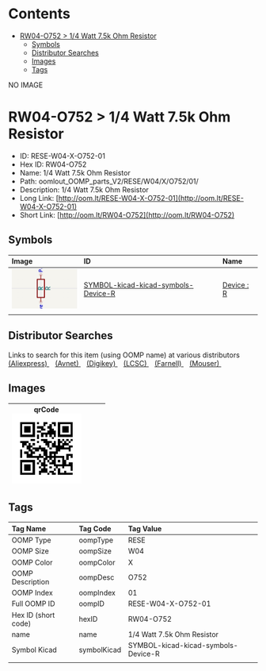 



Contents
========

* [RW04-O752 > 1/4 Watt 7.5k Ohm Resistor](#rw04-o752--14-watt-75k-ohm-resistor)
	* [Symbols](#symbols)
	* [Distributor Searches](#distributor-searches)
	* [Images](#images)
	* [Tags](#tags)
  
NO IMAGE  
# RW04-O752 > 1/4 Watt 7.5k Ohm Resistor

- ID: RESE-W04-X-O752-01
- Hex ID: RW04-O752
- Name: 1/4 Watt 7.5k Ohm Resistor
- Path: oomlout_OOMP_parts_V2/RESE/W04/X/O752/01/
- Description: 1/4 Watt 7.5k Ohm Resistor
- Long Link: [http://oom.lt/RESE-W04-X-O752-01](http://oom.lt/RESE-W04-X-O752-01)
- Short Link: [http://oom.lt/RW04-O752](http://oom.lt/RW04-O752)

## Symbols
  

|Image|ID|Name|
| :--- | :--- | :--- |
|[![](https://raw.githubusercontent.com/oomlout/oomlout_OOMP_eda_V2/main/SYMBOL/kicad/kicad-symbols/Device/R/image_140.png)](https://github.com/oomlout/oomlout_OOMP_eda_V2/tree/main/SYMBOL/kicad/kicad-symbols/Device/R/)|[SYMBOL-kicad-kicad-symbols-Device-R](https://github.com/oomlout/oomlout_OOMP_eda_V2/tree/main/SYMBOL/kicad/kicad-symbols/Device/R/)|[Device : R](https://github.com/oomlout/oomlout_OOMP_eda_V2/tree/main/SYMBOL/kicad/kicad-symbols/Device/R/)|
||||

## Distributor Searches
  
Links to search for this item (using OOMP name) at various distributors  
[(Aliexpress) ](https://www.aliexpress.com/wholesale?SearchText=1/4+Watt+7.5k+Ohm+Resistor)&nbsp;&nbsp;&nbsp;[(Avnet) ](https://www.avnet.com/shop/us/search/1/4+Watt+7.5k+Ohm+Resistor)&nbsp;&nbsp;&nbsp;[(Digikey) ](https://www.digikey.co.uk/en/products/result?s=1/4+Watt+7.5k+Ohm+Resistor)&nbsp;&nbsp;&nbsp;[(LCSC) ](https://www.lcsc.com/search?q=1/4+Watt+7.5k+Ohm+Resistor)&nbsp;&nbsp;&nbsp;[(Farnell) ](https://uk.farnell.com/search?st=1/4+Watt+7.5k+Ohm+Resistor)&nbsp;&nbsp;&nbsp;[(Mouser) ](https://www.mouser.com/c/?q=1/4+Watt+7.5k+Ohm+Resistor)&nbsp;&nbsp;&nbsp;
## Images
  

|qrCode<br>[![](https://raw.githubusercontent.com/oomlout/oomlout_OOMP_parts_V2/main/RESE/W04/X/O752/01/qrCode_140.png)](https://github.com/oomlout/oomlout_OOMP_parts_V2/tree/main/RESE/W04/X/O752/01/qrCode.png)||||
| :---: | :---: | :---: | :---: |

## Tags
  

|Tag Name|Tag Code|Tag Value|
| :--- | :--- | :--- |
|OOMP Type|oompType|RESE|
|OOMP Size|oompSize|W04|
|OOMP Color|oompColor|X|
|OOMP Description|oompDesc|O752|
|OOMP Index|oompIndex|01|
|Full OOMP ID|oompID|RESE-W04-X-O752-01|
|Hex ID (short code)|hexID|RW04-O752|
|name|name|1/4 Watt 7.5k Ohm Resistor|
|Symbol Kicad|symbolKicad|SYMBOL-kicad-kicad-symbols-Device-R|
||||
